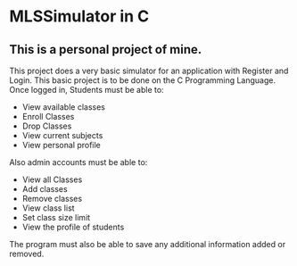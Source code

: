 # MLSSimulator in C

## This is a personal project of mine.
This project does a very basic simulator for an application with Register and Login.
This basic project is to be done on the C Programming Language.
Once logged in, Students must be able to:
  * View available classes
  * Enroll Classes
  * Drop Classes 
  * View current subjects
  * View personal profile

Also admin accounts must be able to:
  * View all Classes
  * Add classes 
  * Remove classes
  * View class list
  * Set class size limit
  * View the profile of students

The program must also be able to save any additional information added or removed.
